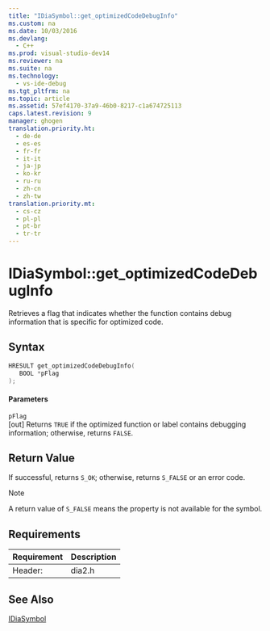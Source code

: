 ```yaml
---
title: "IDiaSymbol::get_optimizedCodeDebugInfo"
ms.custom: na
ms.date: 10/03/2016
ms.devlang: 
  - C++
ms.prod: visual-studio-dev14
ms.reviewer: na
ms.suite: na
ms.technology: 
  - vs-ide-debug
ms.tgt_pltfrm: na
ms.topic: article
ms.assetid: 57ef4170-37a9-46b0-8217-c1a674725113
caps.latest.revision: 9
manager: ghogen
translation.priority.ht: 
  - de-de
  - es-es
  - fr-fr
  - it-it
  - ja-jp
  - ko-kr
  - ru-ru
  - zh-cn
  - zh-tw
translation.priority.mt: 
  - cs-cz
  - pl-pl
  - pt-br
  - tr-tr
---
```

# IDiaSymbol::get_optimizedCodeDebugInfo
Retrieves a flag that indicates whether the function contains debug information that is specific for optimized code.  
  
## Syntax  
  
```cpp  
HRESULT get_optimizedCodeDebugInfo(  
   BOOL *pFlag  
);  
```  
  
#### Parameters  
 `pFlag`  
 [out] Returns `TRUE` if the optimized function or label contains debugging information; otherwise, returns `FALSE`.  
  
## Return Value  
 If successful, returns `S_OK`; otherwise, returns `S_FALSE` or an error code.  
  
> [!NOTE]
>  A return value of `S_FALSE` means the property is not available for the symbol.  
  
## Requirements  
  
|Requirement|Description|  
|-----------------|-----------------|  
|Header:|dia2.h|  
  
## See Also  
 [IDiaSymbol](../VS_debugger/IDiaSymbol.md)